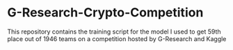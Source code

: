 # G-Research-Crypto-Competition
This repository contains the training script for the model I used to get 59th place out of 1946 teams on a competition hosted by G-Research and Kaggle
